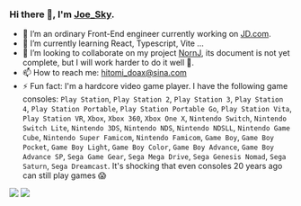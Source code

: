 ### Hi there 👋, I'm [Joe_Sky](https://www.zhihu.com/people/zhou-tao-49-55).

<!--
**joe-sky/joe-sky** is a ✨ _special_ ✨ repository because its `README.md` (this file) appears on your GitHub profile.

Here are some ideas to get you started:

- 🔭 I’m currently working on ...
- 🌱 I’m currently learning ...
- 👯 I’m looking to collaborate on ...
- 🤔 I’m looking for help with ...
- 💬 Ask me about ...
- 📫 How to reach me: ...
- 😄 Pronouns: ...
- ⚡ Fun fact: ...
-->

- 🔭 I’m an ordinary Front-End engineer currently working on [JD.com](https://www.jd.com/).
- 🌱 I’m currently learning React, Typescript, Vite ...
- 👯 I’m looking to collaborate on my project [NornJ](https://github.com/joe-sky/nornj), its document is not yet complete, but I will work harder to do it well 💪.
- 📫 How to reach me: hitomi_doax@sina.com
- ⚡ Fun fact: I'm a hardcore video game player. I have the following game consoles: `Play Station`, `Play Station 2`, `Play Station 3`, `Play Station 4`, `Play Station Portable`, `Play Station Portable Go`, `Play Station Vita`, `Play Station VR`, `Xbox`, `Xbox 360`, `Xbox One X`, `Nintendo Switch`, `Nintendo Switch Lite`, `Nintendo 3DS`, `Nintendo NDS`, `Nintendo NDSLL`, `Nintendo Game Cube`, `Nintendo Super Famicom`, `Nintendo Famicom`, `Game Boy`, `Game Boy Pocket`, `Game Boy Light`, `Game Boy Color`, `Game Boy Advance`, `Game Boy Advance SP`, `Sega Game Gear`, `Sega Mega Drive`, `Sega Genesis Nomad`, `Sega Saturn`, `Sega Dreamcast`. It's shocking that even consoles 20 years ago can still play games 😱

<img  src="https://github-readme-stats.vercel.app/api?username=joe-sky&show_icons=true&hide_title=true" />
<img  src="https://github-readme-stats.vercel.app/api/top-langs/?username=joe-sky&hide_langs_below=1" />
